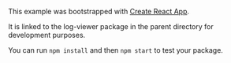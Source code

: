 This example was bootstrapped with [Create React App](https://github.com/facebook/create-react-app).

It is linked to the log-viewer package in the parent directory for development purposes.

You can run `npm install` and then `npm start` to test your package.
